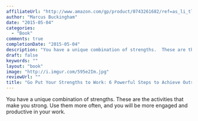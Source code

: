 ```yaml
---
affiliateUrl: "http://www.amazon.com/gp/product/0743261682/ref=as_li_tl?ie=UTF8&camp=1789&creative=390957&creativeASIN=0743261682&linkCode=as2&tag=jaktre-20&linkId=PFBDTY4PJPNE2FDM"
author: "Marcus Buckingham"
date: "2015-05-04"
categories:
  - "Book"
comments: true
completionDate: "2015-05-04"
description: "You have a unique combination of strengths.  These are the activities that make you strong.  Use them more often, and you will be more engaged and pro"
draft: false
keywords: ""
layout: "book"
image: "http://i.imgur.com/595e2Im.jpg"
reviewUrl: ""
title: "Go Put Your Strengths to Work: 6 Powerful Steps to Achieve Outstanding Performance"
---
```


You have a unique combination of strengths.  These are the activities that make you strong.  Use them more often, and you will be more engaged and productive in your work.
